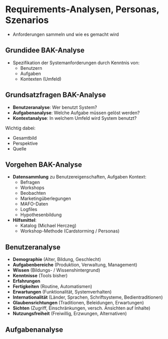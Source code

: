 # Requirements-Analysen, Personas, Szenarios

* Anforderungen sammeln und wie es gemacht wird

## Grundidee BAK-Analyse

* Spezifikation der Systemanforderungen durch Kenntnis von:
	* Benutzern
	* Aufgaben
	* Kontexten (Umfeld)

## Grundsatzfragen BAK-Analyse

* **Benutzeranalyse**: Wer benutzt System?
* **Aufgabenanalyse**: Welche Aufgabe müssen gelöst werden?
* **Kontextanalyse**: In welchem Umfeld wird System benutzt?

Wichtig dabei:

* Gesamtbild
* Perspektive
* Quelle

## Vorgehen BAK-Analyse

* **Datensammlung** zu Benutzereigenschaften, Aufgaben Kontext: 
	* Befragen
	* Workshops
	* Beobachten
	* Marketingüberlegungen
	* MAFO-Daten
	* Logfiles
	* Hypothesenbildung
* **Hilfsmittel**: 
	* Katalog (Michael Herczeg)
	* Workshop-Methode (Cardstorming / Personas)

## Benutzeranalyse

* **Demographie** (Alter, Bildung, Geschlecht)
* **Aufgabenbereiche** (Produktion, Verwaltung, Management)
* **Wissen** (Bildungs- / Wissenshintergrund)
* **Kenntnisse** (Tools bisher)
* **Erfahrungen**
* **Fertigkeiten** (Routine, Automatismen)
* **Erwartungen** (Funktionalität, Systemverhalten)
* **Internationalität** (Länder, Sprachen, Schriftsysteme, Bedientraditionen)
* **Glaubensrichtungen** (Traditionen, Beleidungen, Erwartungen)
* **Sichten** (Zugriff, Einschränkungen, versch. Ansichten auf Inhalte)
* **Nutzungsfreiheit** (Freiwillig, Erzwungen, Alternativen)

## Aufgabenanalyse

